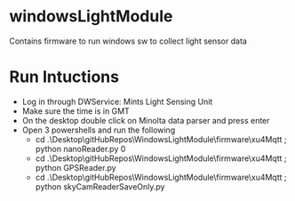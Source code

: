 # windowsLightModule
Contains firmware to run windows sw to collect light sensor data 


# Run Intuctions 
- Log in through DWService: Mints Light Sensing Unit   
- Make sure the time is in GMT 
- On the desktop double click on Minolta data parser and press enter 
- Open 3 powershells and run the following
  - cd .\Desktop\gitHubRepos\WindowsLightModule\firmware\xu4Mqtt ; python nanoReader.py 0
  - cd .\Desktop\gitHubRepos\WindowsLightModule\firmware\xu4Mqtt ; python GPSReader.py
  - cd .\Desktop\gitHubRepos\WindowsLightModule\firmware\xu4Mqtt ; python skyCamReaderSaveOnly.py
